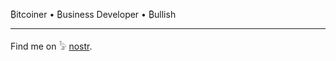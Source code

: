 ₿itcoiner • ₿usiness Developer • ₿ullish
- - -
Find me on 𓅦 [nostr](https://nostr.shawnyeager.com).
